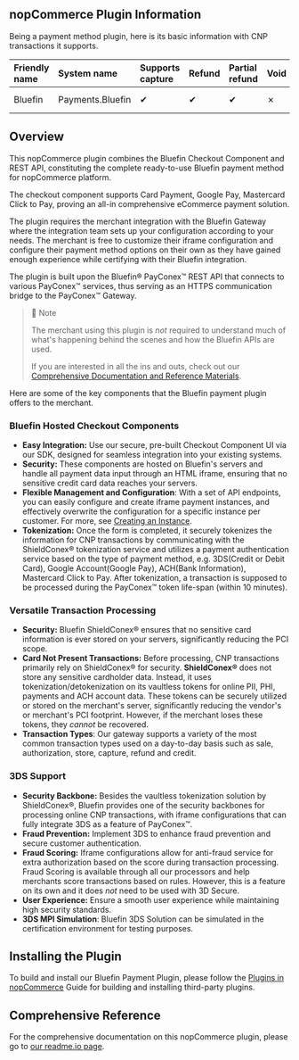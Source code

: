 ## nopCommerce Plugin Information

Being a payment method plugin, here is its basic information with CNP transactions it supports.

| Friendly name | System name      | Supports capture | Refund | Partial refund | Void | Recurring support |
| :------------ | :--------------- | :--------------- | :----- | :------------- | ---- | :---------------- |
| Bluefin       | Payments.Bluefin | ✔                | ✔      | ✔              | ✗    | Not supported     |

## Overview

This nopCommerce plugin combines the Bluefin Checkout Component and REST API, constituting the complete ready-to-use Bluefin payment method for nopCommerce platform.

The checkout component supports Card Payment, Google Pay, Mastercard Click to Pay, proving an all-in comprehensive eCommerce payment solution. 

The plugin requires the merchant integration with the Bluefin Gateway where the integration team sets up your configuration according to your needs. The merchant is free to customize their iframe configuration and configure their payment method options on their own as they have gained enough experience while certifying with their Bluefin integration.

The plugin is built upon the Bluefin® PayConex™ REST API that connects to various PayConex™ services, thus serving as an HTTPS communication bridge to the PayConex™ Gateway.

> 📘 Note
>
> The merchant using this plugin is _not_ required to understand much of what's happening behind the scenes and how the Bluefin APIs are used.
>
> If you are interested in all the ins and outs, check out our [Comprehensive Documentation and Reference Materials](https://developers.bluefin.com/payconex/v4/reference/payconex-introduction).

Here are some of the key components that the Bluefin payment plugin offers to the merchant.

### **Bluefin Hosted Checkout Components**

- **Easy Integration:** Use our secure, pre-built Checkout Component UI via our SDK, designed for seamless integration into your existing systems.
- **Security:** These components are hosted on Bluefin's servers and handle all payment data input through an HTML iframe, ensuring that no sensitive credit card data reaches your servers.
- **Flexible Management and Configuration**: With a set of API endpoints, you can easily configure and create iframe payment instances, and effectively overwrite the configuration for a specific instance per customer. For more, see [Creating an Instance](https://developers.bluefin.com/payconex/v4/reference/creating-an-instance).
- **Tokenization:** Once the form is completed, it securely tokenizes the information for CNP transactions by communicating with the ShieldConex® tokenization service and utilizes a payment authentication service based on the type of payment method, e.g. 3DS(Credit or Debit Card), Google Account(Google Pay), ACH(Bank Information), Mastercard Click to Pay. After tokenization, a transaction is supposed to be processed during the PayConex™ token life-span (within 10 minutes).

### **Versatile Transaction Processing**

- **Security:** Bluefin ShieldConex® ensures that no sensitive card information is ever stored on your servers, significantly reducing the PCI scope.
- **Card Not Present Transactions:** Before processing, CNP transactions primarily rely on ShieldConex® for security. **ShieldConex®** does not store any sensitive cardholder data. Instead, it uses tokenization/detokenization on its vaultless tokens for online PII, PHI, payments and ACH account data. These tokens can be securely utilized or stored on the merchant's server, significantly reducing the vendor's or merchant's PCI footprint. However, if the merchant loses these tokens, they _cannot_ be recovered.
- **Transaction Types**: Our gateway supports a variety of the most common transaction types used on a day-to-day basis such as sale, authorization, store, capture, refund and credit.

### **3DS Support**

- **Security Backbone:** Besides the vaultless tokenization solution by ShieldConex®, Bluefin provides one of the security backbones for processing online CNP transactions, with iframe configurations that can fully integrate 3DS as a feature of PayConex™.
- **Fraud Prevention:** Implement 3DS to enhance fraud prevention and secure customer authentication.
- **Fraud Scoring:** Iframe configurations allow for anti-fraud service for extra authorization based on the score during transaction processing. Fraud Scoring is available through all our processors and help merchants score transactions based on rules. However, this is a feature on its own and it does _not_ need to be used with 3D Secure.
- **User Experience:** Ensure a smooth user experience while maintaining high security standards.
- **3DS MPI Simulation**: Bluefin 3DS Solution can be simulated in the certification environment for testing purposes.



## Installing the Plugin

To build and install our Bluefin Payment Plugin, please follow the [Plugins in nopCommerce](https://docs.nopcommerce.com/en/getting-started/advanced-configuration/plugins-in-nopcommerce.html) Guide for building and installing third-party plugins.



## Comprehensive Reference

For the comprehensive documentation on this nopCommerce plugin, please go to [our readme.io page](https://developers.bluefin.com/payconex/v4/reference/nopcommerce-plugin-for-bluefin).
